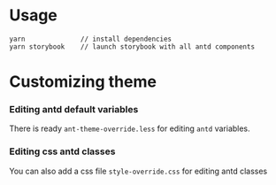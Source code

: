 # Usage

```
yarn              // install dependencies
yarn storybook    // launch storybook with all antd components
```

# Customizing theme
### Editing antd default variables
There is ready `ant-theme-override.less` for editing `antd` variables.
### Editing css antd classes
You can also add a css file `style-override.css` for editing antd classes